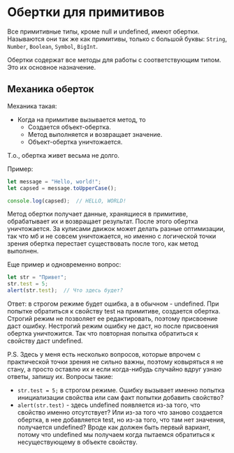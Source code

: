 # Обертки для примитивов

Все примитивные типы, кроме null и undefined, имеют обертки. Называются они так же как примитивы, только с большой буквы: `String`, `Number`, `Boolean`, `Symbol`, `BigInt`.

Обертки содержат все методы для работы с соответствующим типом. Это их основное назначение.

## Механика оберток

Механика такая:

* Когда на примитиве вызывается метод, то
  * Создается объект-обертка.
  * Метод выполняется и возвращает значение.
  * Объект-обертка уничтожается.

Т.о., обертка живет весьма не долго.

Пример:

```javascript
let message = "Hello, world!";
let capsed = message.toUpperCase();

console.log(capsed);  // HELLO, WORLD!
```

Метод обертки получает данные, хранящиеся в примитиве, обрабатывает их и возвращает результат. После этого обертка уничтожается. За кулисами движок может делать разные оптимизации, так что мб и не совсем уничтожается, но именно с логической точки зрения обертка перестает существовать после того, как метод выполнен.

Еще пример и одновременно вопрос:

```javascript
let str = "Привет";
str.test = 5;
alert(str.test);  // Что здесь будет?
```

Ответ: в строгом режиме будет ошибка, а в обычном - undefined. При попытке обратиться к свойству test на примитиве, создается обертка. Строгий режим не позволяет ее редактировать, поэтому присвоение даст ошибку. Нестрогий режим ошибку не даст, но после присвоения обертка уничтожится. Так что повторная попытка обратиться к свойству даст undefined.

P.S. Здесь у меня есть несколько вопросов, которые впрочем с практической точки зрения не сильно важны, поэтому ковыряться я не стану, а просто оставлю их и если когда-нибудь случайно вдруг узнаю ответы, запишу их. Вопросы такие:

* `str.test = 5;` в строгом режиме. Ошибку вызывает именно попытка инициализации свойства или сам факт попытки добавить свойство?
* `alert(str.test)` - здесь undefined появляется из-за того, что свойство именно отсутствует? Или из-за того что заново создается обертка, в нее добавляется test, но из-за того, что там нет значения, получается undefined? Вроде как должен быть первый вариант, потому что undefined мы получаем когда пытаемся обратиться к несуществующему в объекте свойству.